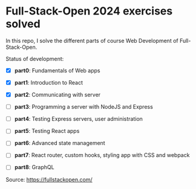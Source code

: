 # Full-Stack-Open 2024 exercises solved

In this repo, I solve the different parts of course Web Development of Full-Stack-Open. 

Status of development:

- [x] **part0**: Fundamentals of Web apps 
- [x] **part1**: Introduction to React
- [x] **part2**: Communicating with server
- [ ] **part3**: Programming a server with NodeJS and Express
- [ ] **part4**: Testing Express servers, user administration
- [ ] **part5**: Testing React apps
- [ ] **part6**: Advanced state management
- [ ] **part7**: React router, custom hooks, styling app with CSS and webpack
- [ ] **part8**: GraphQL



Source: https://fullstackopen.com/
